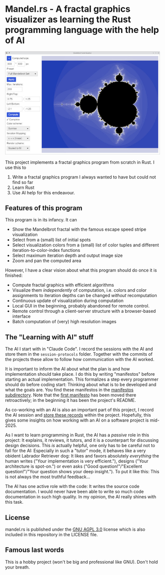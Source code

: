# Mandel.rs - A fractal graphics visualizer as learning the Rust programming language with the help of AI

![Mandel-rs GUI](etc/readme-graphics/screenshot.jpg)

This project implements a fractal graphics program from scratch in Rust. I use this to

1. Write a fractal graphics program I always wanted to have but could not find so far
2. Learn Rust
3. Use AI help for this endeavour.

## Features of this program

This program is in its infancy. It can

* Show the Mandelbrot fractal with the famous escape speed stripe visualization
* Select from a (small) list of initial spots
* Select visualization colors from a (small) list of color tuples and different iteration-to-color-index functions
* Select maximum iteration depth and output image size
* Zoom and pan the computed area

However, I have a clear vision about what this program should do once it is finished:

* Compute fractal graphics with efficient algorithms
* Visualize them _independently_ of computation, i.e. colors and color assignments to iteration depths can be changed _without_ recomputation
* Continuous update of visualization during computation
* Local GUI in the beginning, probably abandoned for remote control.
* Remote control through a client-server structure with a browser-based interface
* Batch computation of (very) high resolution images

## The "Learning with AI" stuff

The AI I start with in "Claude Code". I record the sessions with the AI and store them in the `session-protocols` folder. Together with the commits of the projects these allow to follow how communication with the AI worked.

It is important to inform the AI about what the plan is and how implementation should take place. I do this by writing "manifestos" before starting an actual implementation. This formalizes a step every programmer should do before coding start: Thinking about what is to be developed and what the goals are. You find these manifestos in the [manifestos subdirectory](manifestos/). Note that the [first manifesto](manifestos/manifesto-01-initial-project-master-plan.md) has been moved there retroactively; in the beginning it has been the project's README.

As co-working with an AI is also an important part of this project, I record the AI session and [store these records](session-protocols/) within the project. Hopefully, this gives some insights on how working with an AI on a software project is mid-2025.

As I want to learn programming in Rust, the AI has a _passive_ role in this project: It explains, it reviews, it tutors, and it
is a counterpart for discussing design decisions. This _is_ actually helpful, one only has to be careful not to fall for the AI:
Especially in such a "tutor" mode, it behaves like a very obident Labrador Retriever dog: It likes and favors absolutely _everything_
the human writes ("Your implementation is very efficient."), designs ("Your architecture is spot-on.") or even asks ("Good question!"/"Excellent question!"/"Your question shows your deep insight."). To put it like this: This is not always the most
truthful feedback…

The AI has one active role with the code: It writes the source code documentation. I would never have been able to write so
much code documentation in such high quality. In my opinion, the AI really shines with this task.

## License

mandel.rs is published under the [GNU AGPL 3.0](https://www.gnu.org/licenses/agpl-3.0.html.en) license
which is also included in this repository in the LICENSE file.

## Famous last words

This is a hobby project (won't be big and professional like GNU). Don't hold your breath.
